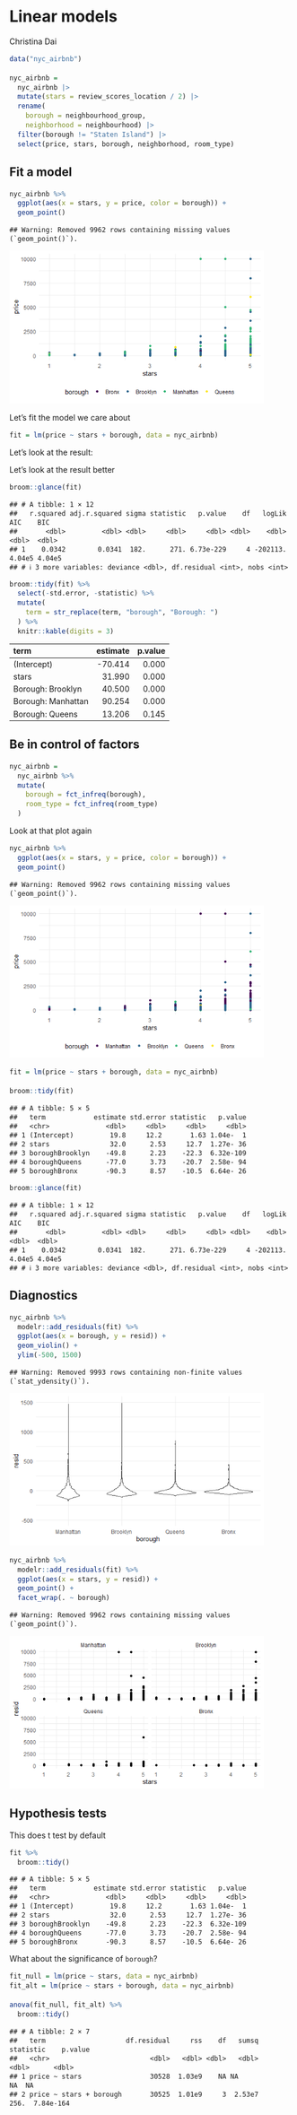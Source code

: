 Linear models
================
Christina Dai

``` r
data("nyc_airbnb")

nyc_airbnb = 
  nyc_airbnb |> 
  mutate(stars = review_scores_location / 2) |> 
  rename(
    borough = neighbourhood_group,
    neighborhood = neighbourhood) |> 
  filter(borough != "Staten Island") |> 
  select(price, stars, borough, neighborhood, room_type)
```

## Fit a model

``` r
nyc_airbnb %>% 
  ggplot(aes(x = stars, y = price, color = borough)) + 
  geom_point()
```

    ## Warning: Removed 9962 rows containing missing values (`geom_point()`).

<img src="linear_models_files/figure-gfm/unnamed-chunk-2-1.png" width="90%" />

Let’s fit the model we care about

``` r
fit = lm(price ~ stars + borough, data = nyc_airbnb)
```

Let’s look at the result:

Let’s look at the result better

``` r
broom::glance(fit)
```

    ## # A tibble: 1 × 12
    ##   r.squared adj.r.squared sigma statistic   p.value    df   logLik    AIC    BIC
    ##       <dbl>         <dbl> <dbl>     <dbl>     <dbl> <dbl>    <dbl>  <dbl>  <dbl>
    ## 1    0.0342        0.0341  182.      271. 6.73e-229     4 -202113. 4.04e5 4.04e5
    ## # ℹ 3 more variables: deviance <dbl>, df.residual <int>, nobs <int>

``` r
broom::tidy(fit) %>% 
  select(-std.error, -statistic) %>% 
  mutate(
    term = str_replace(term, "borough", "Borough: ")
  ) %>% 
  knitr::kable(digits = 3)
```

| term               | estimate | p.value |
|:-------------------|---------:|--------:|
| (Intercept)        |  -70.414 |   0.000 |
| stars              |   31.990 |   0.000 |
| Borough: Brooklyn  |   40.500 |   0.000 |
| Borough: Manhattan |   90.254 |   0.000 |
| Borough: Queens    |   13.206 |   0.145 |

## Be in control of factors

``` r
nyc_airbnb = 
  nyc_airbnb %>% 
  mutate(
    borough = fct_infreq(borough),
    room_type = fct_infreq(room_type)
  )
```

Look at that plot again

``` r
nyc_airbnb %>% 
  ggplot(aes(x = stars, y = price, color = borough)) + 
  geom_point()
```

    ## Warning: Removed 9962 rows containing missing values (`geom_point()`).

<img src="linear_models_files/figure-gfm/unnamed-chunk-7-1.png" width="90%" />

``` r
fit = lm(price ~ stars + borough, data = nyc_airbnb)

broom::tidy(fit)
```

    ## # A tibble: 5 × 5
    ##   term            estimate std.error statistic   p.value
    ##   <chr>              <dbl>     <dbl>     <dbl>     <dbl>
    ## 1 (Intercept)         19.8     12.2       1.63 1.04e-  1
    ## 2 stars               32.0      2.53     12.7  1.27e- 36
    ## 3 boroughBrooklyn    -49.8      2.23    -22.3  6.32e-109
    ## 4 boroughQueens      -77.0      3.73    -20.7  2.58e- 94
    ## 5 boroughBronx       -90.3      8.57    -10.5  6.64e- 26

``` r
broom::glance(fit)
```

    ## # A tibble: 1 × 12
    ##   r.squared adj.r.squared sigma statistic   p.value    df   logLik    AIC    BIC
    ##       <dbl>         <dbl> <dbl>     <dbl>     <dbl> <dbl>    <dbl>  <dbl>  <dbl>
    ## 1    0.0342        0.0341  182.      271. 6.73e-229     4 -202113. 4.04e5 4.04e5
    ## # ℹ 3 more variables: deviance <dbl>, df.residual <int>, nobs <int>

## Diagnostics

``` r
nyc_airbnb %>% 
  modelr::add_residuals(fit) %>% 
  ggplot(aes(x = borough, y = resid)) +
  geom_violin() + 
  ylim(-500, 1500)
```

    ## Warning: Removed 9993 rows containing non-finite values (`stat_ydensity()`).

<img src="linear_models_files/figure-gfm/unnamed-chunk-9-1.png" width="90%" />

``` r
nyc_airbnb %>% 
  modelr::add_residuals(fit) %>% 
  ggplot(aes(x = stars, y = resid)) +  
  geom_point() + 
  facet_wrap(. ~ borough)
```

    ## Warning: Removed 9962 rows containing missing values (`geom_point()`).

<img src="linear_models_files/figure-gfm/unnamed-chunk-9-2.png" width="90%" />

## Hypothesis tests

This does t test by default

``` r
fit %>% 
  broom::tidy()
```

    ## # A tibble: 5 × 5
    ##   term            estimate std.error statistic   p.value
    ##   <chr>              <dbl>     <dbl>     <dbl>     <dbl>
    ## 1 (Intercept)         19.8     12.2       1.63 1.04e-  1
    ## 2 stars               32.0      2.53     12.7  1.27e- 36
    ## 3 boroughBrooklyn    -49.8      2.23    -22.3  6.32e-109
    ## 4 boroughQueens      -77.0      3.73    -20.7  2.58e- 94
    ## 5 boroughBronx       -90.3      8.57    -10.5  6.64e- 26

What about the significance of `borough`?

``` r
fit_null = lm(price ~ stars, data = nyc_airbnb)
fit_alt = lm(price ~ stars + borough, data = nyc_airbnb)

anova(fit_null, fit_alt) %>% 
  broom::tidy()
```

    ## # A tibble: 2 × 7
    ##   term                    df.residual     rss    df   sumsq statistic    p.value
    ##   <chr>                         <dbl>   <dbl> <dbl>   <dbl>     <dbl>      <dbl>
    ## 1 price ~ stars                 30528  1.03e9    NA NA            NA  NA        
    ## 2 price ~ stars + borough       30525  1.01e9     3  2.53e7      256.  7.84e-164
